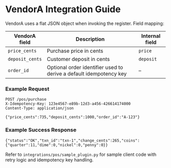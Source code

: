 # VendorA Integration Guide

VendorA uses a flat JSON object when invoking the register.  Field mapping:

| VendorA field | Description | Internal field |
|---------------|-------------|----------------|
| `price_cents` | Purchase price in cents | `price` |
| `deposit_cents` | Customer deposit in cents | `deposit` |
| `order_id` | Optional order identifier used to derive a default idempotency key | – |

### Example Request

```
POST /pos/purchase
X-Idempotency-Key: 123e4567-e89b-12d3-a456-426614174000
Content-Type: application/json

{"price_cents":735,"deposit_cents":1000,"order_id":"A-123"}
```

### Example Success Response

```
{"status":"OK","txn_id":"txn-1","change_cents":265,"coins":{"quarter":11,"dime":0,"nickel":0,"penny":0}}
```

Refer to `integrations/pos/sample_plugin.py` for sample client code with retry
logic and idempotency key handling.

